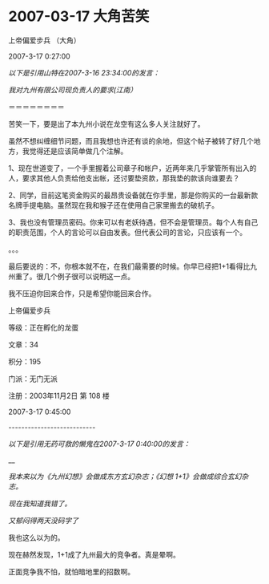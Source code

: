# 2007-03-17 大角苦笑

上帝偏爱步兵 （大角）

2007-3-17 0:27:00

&#x20;

_以下是引用山特在2007-3-16 23:34:00的发言：_

_我对九州有限公司现负责人的要求(江南）_

&#x20;

＝＝＝＝＝＝＝＝

&#x20;

苦笑一下，要是出了本九州小说在龙空有这么多人关注就好了。

虽然不想纠缠细节问题，而且我想也许还有谈的余地，但这个帖子被转了好几个地方，我觉得还是应该简单做几个注解。

1、现在世道变了，一个手里握着公司章子和帐户，近两年来几乎掌管所有出入的人，要求其他人负责给他支出帐，还讨要垫资款，那我垫的款该向谁要去？

2、同学，目前这笔资金购买的最昂贵设备就在你手里，那是你购买的一台最新款名牌手提电脑。虽然现在我和猴子还在使用自己家里搬去的破机子。

3、我也没有管理员密码。你来可以有老妖待遇，但不会是管理员。每个人有自己的职责范围，个人的言论可以自由发表。但代表公司的言论，只应该有一个。

&#x20;

。。。

&#x20;

最后要说的：不，你根本就不在，在我们最需要的时候。你早已经把1+1看得比九州重了。很几个例子很可以说明这一点。

我不压迫你回来合作，只是希望你能回来合作。

&#x20;

&#x20;

上帝偏爱步兵

&#x20;

等级：正在孵化的龙蛋

文章：34

积分：195

门派：无门无派

注册：2003年11月2日 第 108 楼

2007-3-17 0:45:00

\---------------------------

_以下是引用无药可救的懒鬼在2007-3-17 0:40:00的发言：_

&#x20;__&#x20;

_我本来以为《九州幻想》会做成东方玄幻杂志；《幻想 1+1》会做成综合玄幻杂志。_

_现在我知道我错了。_

_又郁闷得两天没码字了_

&#x20;

我也这么以为的。

现在赫然发现，1+1成了九州最大的竞争者。真是晕啊。

正面竞争我不怕，就怕暗地里的招数啊。
